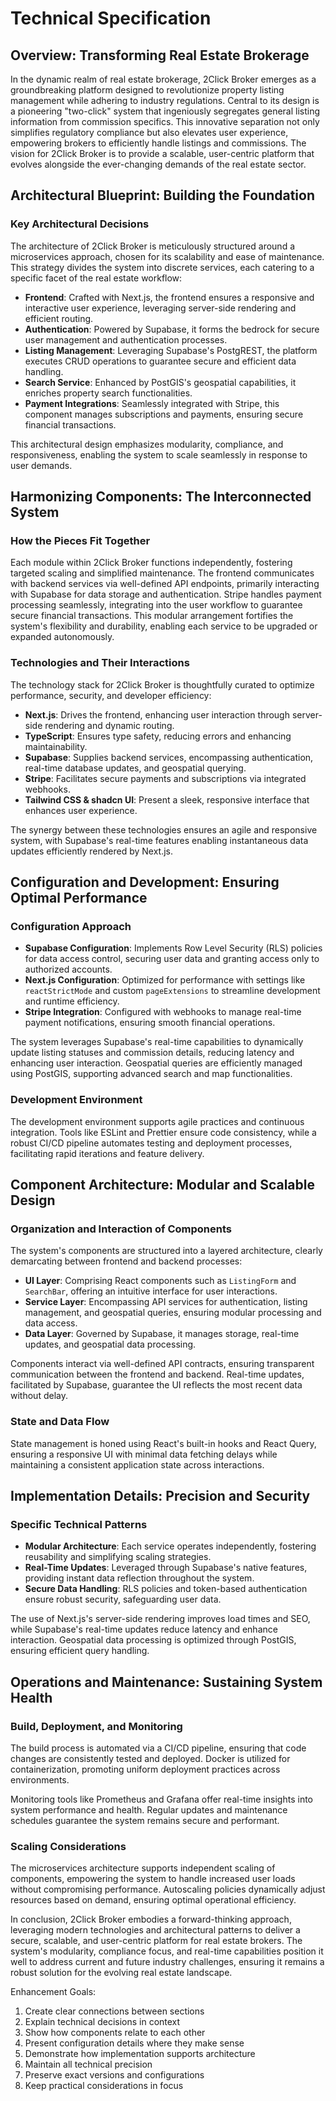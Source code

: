 # Technical Specification

## Overview: Transforming Real Estate Brokerage

In the dynamic realm of real estate brokerage, 2Click Broker emerges as a groundbreaking platform designed to revolutionize property listing management while adhering to industry regulations. Central to its design is a pioneering "two-click" system that ingeniously segregates general listing information from commission specifics. This innovative separation not only simplifies regulatory compliance but also elevates user experience, empowering brokers to efficiently handle listings and commissions. The vision for 2Click Broker is to provide a scalable, user-centric platform that evolves alongside the ever-changing demands of the real estate sector.

## Architectural Blueprint: Building the Foundation

### Key Architectural Decisions

The architecture of 2Click Broker is meticulously structured around a microservices approach, chosen for its scalability and ease of maintenance. This strategy divides the system into discrete services, each catering to a specific facet of the real estate workflow:

- **Frontend**: Crafted with Next.js, the frontend ensures a responsive and interactive user experience, leveraging server-side rendering and efficient routing.
- **Authentication**: Powered by Supabase, it forms the bedrock for secure user management and authentication processes.
- **Listing Management**: Leveraging Supabase's PostgREST, the platform executes CRUD operations to guarantee secure and efficient data handling.
- **Search Service**: Enhanced by PostGIS's geospatial capabilities, it enriches property search functionalities.
- **Payment Integrations**: Seamlessly integrated with Stripe, this component manages subscriptions and payments, ensuring secure financial transactions.

This architectural design emphasizes modularity, compliance, and responsiveness, enabling the system to scale seamlessly in response to user demands.

## Harmonizing Components: The Interconnected System

### How the Pieces Fit Together

Each module within 2Click Broker functions independently, fostering targeted scaling and simplified maintenance. The frontend communicates with backend services via well-defined API endpoints, primarily interacting with Supabase for data storage and authentication. Stripe handles payment processing seamlessly, integrating into the user workflow to guarantee secure financial transactions. This modular arrangement fortifies the system's flexibility and durability, enabling each service to be upgraded or expanded autonomously.

### Technologies and Their Interactions

The technology stack for 2Click Broker is thoughtfully curated to optimize performance, security, and developer efficiency:

- **Next.js**: Drives the frontend, enhancing user interaction through server-side rendering and dynamic routing.
- **TypeScript**: Ensures type safety, reducing errors and enhancing maintainability.
- **Supabase**: Supplies backend services, encompassing authentication, real-time database updates, and geospatial querying.
- **Stripe**: Facilitates secure payments and subscriptions via integrated webhooks.
- **Tailwind CSS & shadcn UI**: Present a sleek, responsive interface that enhances user experience.

The synergy between these technologies ensures an agile and responsive system, with Supabase's real-time features enabling instantaneous data updates efficiently rendered by Next.js.

## Configuration and Development: Ensuring Optimal Performance

### Configuration Approach

- **Supabase Configuration**: Implements Row Level Security (RLS) policies for data access control, securing user data and granting access only to authorized accounts.
- **Next.js Configuration**: Optimized for performance with settings like `reactStrictMode` and custom `pageExtensions` to streamline development and runtime efficiency.
- **Stripe Integration**: Configured with webhooks to manage real-time payment notifications, ensuring smooth financial operations.

The system leverages Supabase's real-time capabilities to dynamically update listing statuses and commission details, reducing latency and enhancing user interaction. Geospatial queries are efficiently managed using PostGIS, supporting advanced search and map functionalities.

### Development Environment

The development environment supports agile practices and continuous integration. Tools like ESLint and Prettier ensure code consistency, while a robust CI/CD pipeline automates testing and deployment processes, facilitating rapid iterations and feature delivery.

## Component Architecture: Modular and Scalable Design

### Organization and Interaction of Components

The system's components are structured into a layered architecture, clearly demarcating between frontend and backend processes:

- **UI Layer**: Comprising React components such as `ListingForm` and `SearchBar`, offering an intuitive interface for user interactions.
- **Service Layer**: Encompassing API services for authentication, listing management, and geospatial queries, ensuring modular processing and data access.
- **Data Layer**: Governed by Supabase, it manages storage, real-time updates, and geospatial data processing.

Components interact via well-defined API contracts, ensuring transparent communication between the frontend and backend. Real-time updates, facilitated by Supabase, guarantee the UI reflects the most recent data without delay.

### State and Data Flow

State management is honed using React's built-in hooks and React Query, ensuring a responsive UI with minimal data fetching delays while maintaining a consistent application state across interactions.

## Implementation Details: Precision and Security

### Specific Technical Patterns

- **Modular Architecture**: Each service operates independently, fostering reusability and simplifying scaling strategies.
- **Real-Time Updates**: Leveraged through Supabase's native features, providing instant data reflection throughout the system.
- **Secure Data Handling**: RLS policies and token-based authentication ensure robust security, safeguarding user data.

The use of Next.js's server-side rendering improves load times and SEO, while Supabase's real-time updates reduce latency and enhance interaction. Geospatial data processing is optimized through PostGIS, ensuring efficient query handling.

## Operations and Maintenance: Sustaining System Health

### Build, Deployment, and Monitoring

The build process is automated via a CI/CD pipeline, ensuring that code changes are consistently tested and deployed. Docker is utilized for containerization, promoting uniform deployment practices across environments.

Monitoring tools like Prometheus and Grafana offer real-time insights into system performance and health. Regular updates and maintenance schedules guarantee the system remains secure and performant.

### Scaling Considerations

The microservices architecture supports independent scaling of components, empowering the system to handle increased user loads without compromising performance. Autoscaling policies dynamically adjust resources based on demand, ensuring optimal operational efficiency.

In conclusion, 2Click Broker embodies a forward-thinking approach, leveraging modern technologies and architectural patterns to deliver a secure, scalable, and user-centric platform for real estate brokers. The system's modularity, compliance focus, and real-time capabilities position it well to address current and future industry challenges, ensuring it remains a robust solution for the evolving real estate landscape.

Enhancement Goals:
1. Create clear connections between sections
2. Explain technical decisions in context
3. Show how components relate to each other
4. Present configuration details where they make sense
5. Demonstrate how implementation supports architecture
6. Maintain all technical precision
7. Preserve exact versions and configurations
8. Keep practical considerations in focus